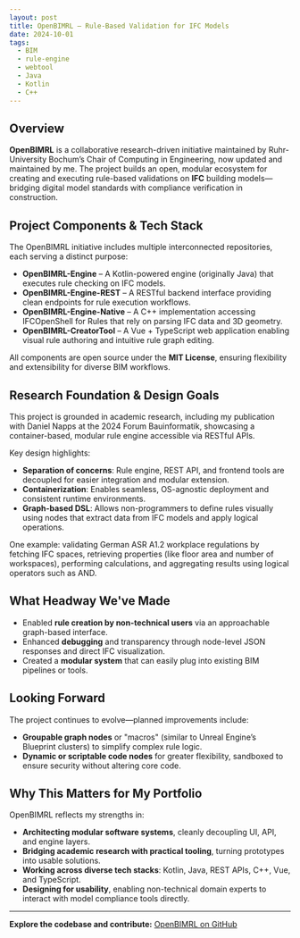 ```yaml
---
layout: post
title: OpenBIMRL – Rule-Based Validation for IFC Models
date: 2024-10-01
tags:
  - BIM
  - rule-engine
  - webtool
  - Java
  - Kotlin
  - C++
---
```


## Overview

**OpenBIMRL** is a collaborative research-driven initiative maintained by Ruhr-University Bochum’s Chair of Computing in Engineering, now updated and maintained by me. 
The project builds an open, modular ecosystem for creating and executing rule-based validations on **IFC** building models—bridging digital model standards with compliance verification in construction.

## Project Components & Tech Stack

The OpenBIMRL initiative includes multiple interconnected repositories, each serving a distinct purpose:

- **OpenBIMRL-Engine** – A Kotlin-powered engine (originally Java) that executes rule checking on IFC models.
- **OpenBIMRL-Engine-REST** – A RESTful backend interface providing clean endpoints for rule execution workflows.
- **OpenBIMRL-Engine-Native** – A C++ implementation accessing IFCOpenShell for Rules that rely on parsing IFC data and 3D geometry.
- **OpenBIMRL-CreatorTool** – A Vue + TypeScript web application enabling visual rule authoring and intuitive rule graph editing.

All components are open source under the **MIT License**, ensuring flexibility and extensibility for diverse BIM workflows.

## Research Foundation & Design Goals

This project is grounded in academic research, including my publication with Daniel Napps at the 2024 Forum Bauinformatik, showcasing a container-based, modular rule engine accessible via RESTful APIs.

Key design highlights:

- **Separation of concerns**: Rule engine, REST API, and frontend tools are decoupled for easier integration and modular extension.
- **Containerization**: Enables seamless, OS-agnostic deployment and consistent runtime environments.
- **Graph-based DSL**: Allows non-programmers to define rules visually using nodes that extract data from IFC models and apply logical operations.

One example: validating German ASR A1.2 workplace regulations by fetching IFC spaces, retrieving properties (like floor area and number of workspaces), performing calculations, and aggregating results using logical operators such as AND.

## What Headway We've Made

- Enabled **rule creation by non-technical users** via an approachable graph-based interface.
- Enhanced **debugging** and transparency through node-level JSON responses and direct IFC visualization.
- Created a **modular system** that can easily plug into existing BIM pipelines or tools.

## Looking Forward

The project continues to evolve—planned improvements include:

- **Groupable graph nodes** or "macros" (similar to Unreal Engine’s Blueprint clusters) to simplify complex rule logic.
- **Dynamic or scriptable code nodes** for greater flexibility, sandboxed to ensure security without altering core code.

## Why This Matters for My Portfolio

OpenBIMRL reflects my strengths in:

- **Architecting modular software systems**, cleanly decoupling UI, API, and engine layers.  
- **Bridging academic research with practical tooling**, turning prototypes into usable solutions.  
- **Working across diverse tech stacks**: Kotlin, Java, REST APIs, C++, Vue, and TypeScript.  
- **Designing for usability**, enabling non-technical domain experts to interact with model compliance tools directly.

---

**Explore the codebase and contribute:** [OpenBIMRL on GitHub](https://github.com/OpenBimRL)